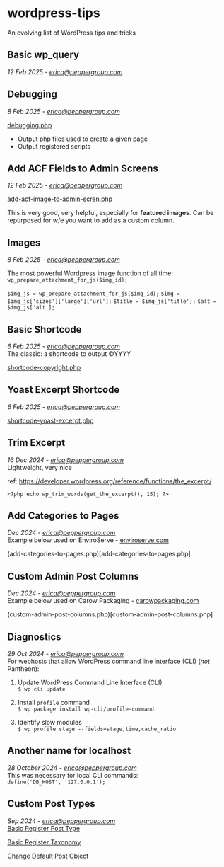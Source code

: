 # wordpress-tips
An evolving list of WordPress tips and tricks 



## Basic wp_query
*12 Feb 2025 - erica@peppergroup.com*



## Debugging
*8 Feb 2025 - erica@peppergroup.com*

[debugging.php](debugging.php)

- Output php files used to create a given page
- Output registered scripts



## Add ACF Fields to Admin Screens
*12 Feb 2025 - erica@peppergroup.com*

[add-acf-image-to-admin-scren.php](add-acf-image-to-admin-scren.php) 

This is very good, very helpful, especially for **featured images**. Can be repurposed for w/e you want to add as a custom column. 



## Images
*8 Feb 2025 - erica@peppergroup.com*

The most powerful Wordpress image function of all time: `wp_prepare_attachment_for_js($img_id);`

`$img_js = wp_prepare_attachment_for_js($img_id);`
`$img = $img_js['sizes']['large']['url'];`
`$title = $img_js['title'];`
`$alt = $img_js['alt'];`



## Basic Shortcode 
*6 Feb 2025 - erica@peppergroup.com*<br> 
The classic: a shortcode to output &copy;YYYY 

[shortcode-copyright.php](shortcode-copyright.php)



## Yoast Excerpt Shortcode
*6 Feb 2025 - erica@peppergroup.com*<br>

[shortcode-yoast-excerpt.php](shortcode-yoast-excerpt.php) 


## Trim Excerpt
*16 Dec 2024 - erica@peppergroup.com* <br>
Lightweight, very nice 

ref: https://developer.wordpress.org/reference/functions/the_excerpt/

`<?php echo wp_trim_words(get_the_excerpt(), 15); ?>`



## Add Categories to Pages 
*Dec 2024 - erica@peppergroup.com* <br>
Example below used on EnviroServe - [enviroserve.com](https://enviroserve.com)

(add-categories-to-pages.php)[add-categories-to-pages.php]


## Custom Admin Post Columns 
*Dec 2024 - erica@peppergroup.com* <br>
Example below used on Carow Packaging - [carowpackaging.com](https://carowpackaging.com) 

(custom-admin-post-columns.php)[custom-admin-post-columns.php]



## Diagnostics 
*29 Oct 2024 - erica@peppergroup.com* <br>
For webhosts that allow WordPress command line interface (CLI) (*not* Pantheon):

1. Update WordPress Command Line Interface (CLI) <br>
`$ wp cli update`

2. Install `profile` command <br>
`$ wp package install wp-cli/profile-command`

3. Identify slow modules <br>
`$ wp profile stage --fields=stage,time,cache_ratio`



## Another name for localhost 
*28 October 2024 - erica@peppergroup.com* <br>
This was necessary for local CLI commands: <br>
`define('DB_HOST', '127.0.0.1');`



## Custom Post Types
*Sep 2024 - erica@peppergroup.com* <br>
[Basic Register Post Type](basic-register-post-type.php)

[Basic Register Taxonomy](basic-register-post-type.php)

[Change Default Post Object](change-default-post-object.php)


